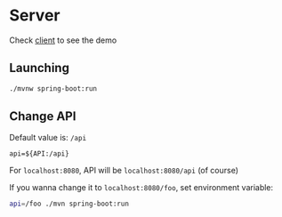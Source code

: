 # Server

Check [client](https://github.com/code2nvim/client) to see the demo

## Launching

```sh
./mvnw spring-boot:run
```

## Change API

Default value is: `/api`

```
api=${API:/api}
```

For `localhost:8080`, API will be `localhost:8080/api` (of course)


If you wanna change it to `localhost:8080/foo`, set environment variable:

```sh
api=/foo ./mvn spring-boot:run
```
